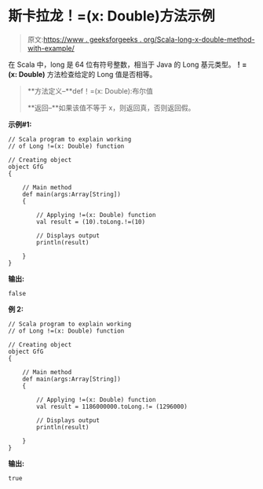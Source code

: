 # 斯卡拉龙！=(x: Double)方法示例

> 原文:[https://www . geeksforgeeks . org/Scala-long-x-double-method-with-example/](https://www.geeksforgeeks.org/scala-long-x-double-method-with-example/)

在 Scala 中，long 是 64 位有符号整数，相当于 Java 的 Long 基元类型。**！=(x: Double)** 方法检查给定的 Long 值是否相等。

> **方法定义–**def！=(x: Double):布尔值
> 
> **返回–**如果该值不等于 x，则返回真，否则返回假。

**示例#1:**

```
// Scala program to explain working 
// of Long !=(x: Double) function

// Creating object
object GfG
{ 

    // Main method
    def main(args:Array[String])
    {

        // Applying !=(x: Double) function
        val result = (10).toLong.!=(10)

        // Displays output
        println(result)

    }
} 
```

**输出:**

```
false
```

**例 2:**

```
// Scala program to explain working
// of Long !=(x: Double) function

// Creating object
object GfG
{ 

    // Main method
    def main(args:Array[String])
    {

        // Applying !=(x: Double) function
        val result = 1186000000.toLong.!= (1296000)

        // Displays output
        println(result)

    }
} 
```

**输出:**

```
true
```